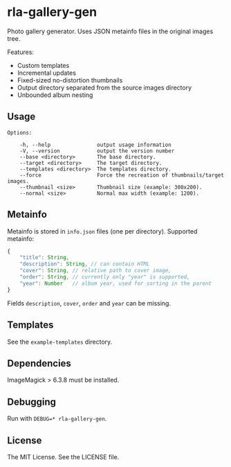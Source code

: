 # rla-gallery-gen

Photo gallery generator. Uses JSON metainfo files in the original images tree.

Features:

 * Custom templates
 * Incremental updates
 * Fixed-sized no-distortion thumbnails
 * Output directory separated from the source images directory
 * Unbounded album nesting

## Usage

    Options:

        -h, --help               output usage information
        -V, --version            output the version number
        --base <directory>       The base directory.
        --target <directory>     The target directory.
        --templates <directory>  The templates directory.
        --force                  Force the recreation of thumbnails/target images.
        --thumbnail <size>       Thumbnail size (example: 300x200).
        --normal <size>          Normal max width (example: 1200).

## Metainfo

Metainfo is stored in `info.json` files (one per directory). Supported metainfo:

```javascript
{
    "title": String,
    "description": String, // can contain HTML
    "cover": String, // relative path to cover image,
    "order": String, // currently only "year" is supported,
    "year": Number   // album year, used for sorting in the parent
}
```

Fields `description`, `cover`, `order` and `year` can be missing.

## Templates

See the `example-templates` directory.

## Dependencies

ImageMagick > 6.3.8 must be installed.

## Debugging

Run with `DEBUG=* rla-gallery-gen`.

## License

The MIT License. See the LICENSE file.
